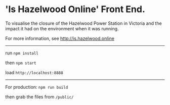 # 'Is Hazelwood Online' Front End.

To visualise the closure of the Hazelwood Power Station in Victoria and the impact it had on the environment when it was running.

For more information, see http://is.hazelwood.online

---
run
`npm install`

then
`npm start`

load
`http://localhost:8888`

---

For production:
`npm run build`

then grab the files from
`/public/`
